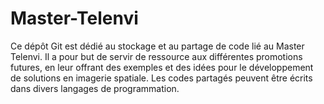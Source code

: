 # Master-Telenvi
Ce dépôt Git est dédié au stockage et au partage de code lié au Master Telenvi. Il a pour but de servir de ressource aux différentes promotions futures, en leur offrant des exemples et des idées pour le développement de solutions en imagerie spatiale. Les codes partagés peuvent être écrits dans divers langages de programmation.
